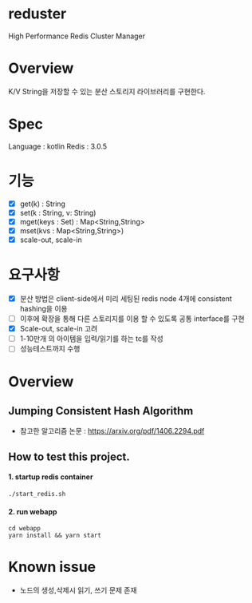 # reduster
High Performance Redis Cluster Manager

# Overview

K/V String을 저장할 수 있는 분산 스토리지 라이브러리를 구현한다.

# Spec

Language : kotlin
Redis : 3.0.5

# 기능

- [x] get(k) : String
- [x] set(k : String, v: String)
- [x] mget(keys : Set<String>) : Map<String,String>
- [x] mset(kvs : Map<String,String>)
- [x] scale-out, scale-in

# 요구사항

- [x] 분산 방법은 client-side에서 미리 세팅된 redis node 4개에 consistent hashing을 이용
- [ ] 이후에 확장을 통해 다른 스토리지를 이용 할 수 있도록 공통 interface를 구현
- [x] Scale-out, scale-in 고려
- [ ] 1-10만개 의 아이템을 입력/읽기를 하는 tc를 작성
- [ ] 성능테스트까지 수행

# Overview

## Jumping Consistent Hash Algorithm

- 참고한 알고리즘 논문 : https://arxiv.org/pdf/1406.2294.pdf

## How to test this project.

#### 1. startup redis container
```
./start_redis.sh
```

#### 2. run webapp
```
cd webapp
yarn install && yarn start
``` 

# Known issue
- 노드의 생성,삭제시 읽기, 쓰기 문제 존재
